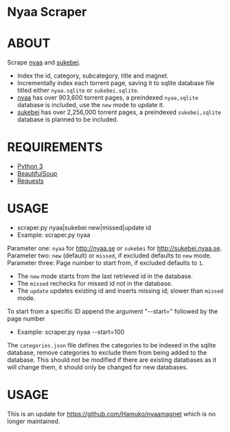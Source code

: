 Nyaa Scraper
==========

# ABOUT
Scrape [nyaa](http://nyaa.se) and [sukebei](http://sukebei.nyaa.se).
- Index the id, category, subcategory, title and magnet.
- Incrementally index each torrent page, saving it to sqlite database file titled either `nyaa.sqlite` or `sukebei.sqlite`.
- [nyaa](http://nyaa.se) has over 903,600 torrent pages, a preindexed `nyaa,sqlite` database is included, use the `new` mode to update it.
- [sukebei](http://sukebei.nyaa.se) has over 2,256,000 torrent pages, a preindexed `sukebei,sqlite` database is planned to be included.

# REQUIREMENTS
- [Python 3](https://www.python.org/download/releases/3.0/)
- [BeautifulSoup](http://www.crummy.com/software/BeautifulSoup/)
- [Requests](http://docs.python-requests.org/en/latest/)

# USAGE
- scraper.py nyaa|sukebei new|missed|update id
- Example: scraper.py nyaa

Parameter one: `nyaa` for http://nyaa.se or `sukebei` for http://sukebei.nyaa.se.
Parameter two: `new` (default) or `missed`, if excluded defaults to `new` mode.
Parameter three: Page number to start from, if excluded defaults to `1`.

- The `new` mode starts from the last retrieved id in the database.
- The `missed` rechecks for missed id not in the database.
- The `update` updates existing id and inserts missing id; slower than `missed` mode.

To start from a specific ID append the argument "--start=" followed by the page number
- Example: scraper.py nyaa --start=100

The `categories.json` file defines the categories to be indexed in the sqlite database, remove categories to exclude them from being added to the database. This should not be modified if there are existing databases as it will change them, it should only be changed for new databases.

# USAGE
This is an update for https://github.com/Hamuko/nyaamagnet which is no longer maintained.
